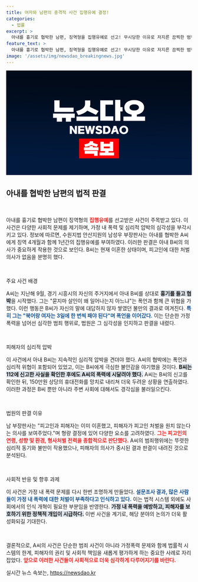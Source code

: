 ```yaml
---
title: 여자와 남편의 충격적 사건 집행유예 결정!
categories:
  - 법률
excerpt: >
  아내를 흉기로 협박한 남편, 징역형을 집행유예로 선고! 무시당한 이유로 저지른 끔찍한 범행과 폭언에 충격이 아닐 수 없다. 이 부부의 이혼과 함께 피해자의 선택은 과연 무엇이었을까?
feature_text: >
  아내를 흉기로 협박한 남편, 징역형을 집행유예로 선고! 무시당한 이유로 저지른 끔찍한 범행과 폭언에 충격이 아닐 수 없다. 이 부부의 이혼과 함께 피해자의 선택은 과연 무엇이었을까?
image: '/assets/img/newsdao_breakingnews.jpg'
---
```


<p><img src="/assets/img/newsdao_breakingnews.jpg" alt="ranknews 속보" /></p>

<h2 data-ke-size="size26">아내를 협박한 남편의 법적 판결</h2>

<p data-ke-size="size16">&nbsp;</p>

<p>아내를 흉기로 협박한 남편이 징역형의 <b><span style="color: #ee2323;">집행유예</span></b>를 선고받은 사건이 주목받고 있다. 이 사건은 다양한 사회적 문제를 제기하며, 가정 내 폭력 및 심리적 압박의 심각성을 부각시키고 있다. 정보에 따르면, 수원지법 안산지원의 남성우 부장판사는 아내를 협박한 A씨에게 징역 4개월과 함께 1년간의 집행유예를 부여하였다. 이러한 판결은 아내 B씨의 의사가 중요하게 작용한 것으로 보인다. B씨는 현재 이혼한 상태이며, 피고인에 대한 처벌 의사가 없음을 분명히 했다.</p>

<p data-ke-size="size16">&nbsp;</p>

<p>주요 사건 배경</p>

<p>A씨는 지난해 9월, 경기 시흥시의 자신의 주거지에서 아내 B씨를 상대로 <b><span style="background-color: #21538527;">흉기를 들고 협박</span></b>을 시작했다. 그는 "묻지마 살인이 왜 일어나는지 아느냐"는 폭언과 함께 큰 위협을 가했다. 이런 행동은 B씨가 자신의 말에 대답하지 않자 쌓였던 불만의 결과로 여겨진다. <b><span style="color: #1a5490;">특히 그는 "북어랑 여자는 3일에 한 번씩 패야 된다"며 폭언을 이어갔다.</span></b> 이는 단순한 가정폭력을 넘어선 심각한 범죄 행위로, 법원은 그 심각성을 인지하고 판결을 내렸다.</p>

<p data-ke-size="size16">&nbsp;</p>

<p>피해자의 심리적 압박</p>

<p>이 사건에서 아내 B씨는 지속적인 심리적 압박을 견뎌야 했다. A씨의 협박에는 폭언과 심리적 위협이 포함되어 있었고, 이는 B씨에게 극심한 불안감을 야기했을 것이다. <b><span style="background-color: #21538527;">B씨는 112에 신고한 사실을 확인한 후에도 A씨의 폭력에 시달려야 했다.</span></b> A씨는 B씨의 신고를 확인한 뒤, 150만원 상당의 휴대전화를 망치로 내리쳐 더욱 두려운 상황을 연출하였다. 이러한 과정은 B씨 뿐만 아니라 주변 사회에 대해서도 경각심을 불러일으킨다.</p>

<p data-ke-size="size16">&nbsp;</p>

<p>법원의 판결 이유</p>

<p>남 부장판사는 "피고인과 피해자는 이미 이혼했고, 피해자가 피고인 처벌을 원치 않는다는 의사를 보여주었다."며 형량 결정에 있어 다양한 요소를 고려하였다. <b><span style="color: #ee2323;">그는 피고인의 연령, 성향 및 환경, 형사처벌 전력을 종합적으로 판단했다.</span></b> A씨의 범죄행위에는 뚜렷한 심리적 동기와 불만이 작용했으나, 피해자의 의사가 중시된 결과 판결이 내려진 것으로 분석된다.</p>

<p data-ke-size="size16">&nbsp;</p>

<p>사회적 반응 및 향후 과제</p>

<p>이 사건은 가정 내 폭력 문제를 다시 한번 조명하게 만들었다. <b><span style="color: #1a5490;">설문조사 결과, 많은 사람들이 가정 내 폭력에 대한 처벌이 부족하다고 인식하고 있다.</span></b> 이는 법적 시스템 외에도 사회에서의 인식 개혁이 필요한 부분임을 반영한다. <b><span style="background-color: #21538527;">가정 내 폭력을 예방하고, 피해자를 보호하기 위한 정책적 개입이 시급하다.</span></b> 이번 사건을 계기로, 해당 분야의 논의가 더욱 활성화되길 기대한다.</p>

<p data-ke-size="size16">&nbsp;</p>

<p>결론적으로, A씨의 사건은 단순한 범죄 사건이 아니라 가정폭력 문제와 함께 법률적 시스템의 한계, 피해자의 권리 및 사회적 책임을 새롭게 평가하게 하는 중요한 사례로 자리잡았다. <b><span style="color: #ee2323;">앞으로 이러한 사건들이 사회적으로 더욱 심각하게 다루어지기를 바란다.</span></b> </p>
실시간 뉴스 속보는, <a href="https://newsdao.kr" rel="dofollow">https://newsdao.kr</a>


